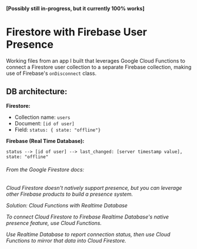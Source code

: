 **[Possibly still in-progress, but it currently 100% works]**

# Firestore with Firebase User Presence 

Working files from an app I built that leverages Google Cloud Functions to connect a Firestore user collection to a separate Firebase collection, making use of Firebase's `onDisconnect` class.

## DB architecture:
**Firestore:**
- Collection name: `users`
- Document: `[id of user]`
- Field: `status: { state: "offline"}`

**Firebase (Real Time Database):**

`status --> [id of user] --> last_changed: [server timestamp value], state: "offline"`




###### From the Google Firestore docs:

*Cloud Firestore doesn't natively support presence, but you can leverage other Firebase products to build a presence system.*

*Solution: Cloud Functions with Realtime Database*

*To connect Cloud Firestore to Firebase Realtime Database's native presence feature, use Cloud Functions.*

*Use Realtime Database to report connection status, then use Cloud Functions to mirror that data into Cloud Firestore.*

